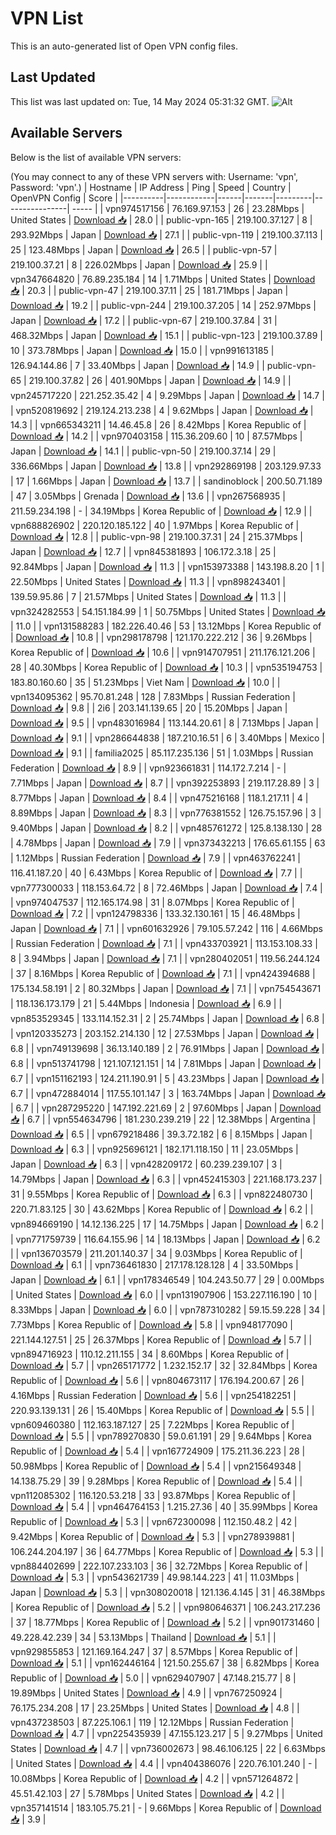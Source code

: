 # VPN List

This is an auto-generated list of Open VPN config files.

## Last Updated

This list was last updated on: Tue, 14 May 2024 05:31:32 GMT.
![Alt](https://repobeats.axiom.co/api/embed/186b98318ef1479477931607c1ad7d823f12451f.svg "Repobeats analytics image")

## Available Servers

Below is the list of available VPN servers:

(You may connect to any of these VPN servers with: Username: 'vpn', Password: 'vpn'.)
| Hostname | IP Address | Ping | Speed | Country | OpenVPN Config | Score |
|----------|------------|------|-------|---------|----------------| ----- |
| vpn974517156 | 76.169.97.153 | 26 | 23.28Mbps | United States | [Download 📥](./configs/server_0_US.ovpn) | 28.0 |
| public-vpn-165 | 219.100.37.127 | 8 | 293.92Mbps | Japan | [Download 📥](./configs/server_1_JP.ovpn) | 27.1 |
| public-vpn-119 | 219.100.37.113 | 25 | 123.48Mbps | Japan | [Download 📥](./configs/server_2_JP.ovpn) | 26.5 |
| public-vpn-57 | 219.100.37.21 | 8 | 226.02Mbps | Japan | [Download 📥](./configs/server_3_JP.ovpn) | 25.9 |
| vpn347664820 | 76.89.235.184 | 14 | 1.71Mbps | United States | [Download 📥](./configs/server_4_US.ovpn) | 20.3 |
| public-vpn-47 | 219.100.37.11 | 25 | 181.71Mbps | Japan | [Download 📥](./configs/server_5_JP.ovpn) | 19.2 |
| public-vpn-244 | 219.100.37.205 | 14 | 252.97Mbps | Japan | [Download 📥](./configs/server_6_JP.ovpn) | 17.2 |
| public-vpn-67 | 219.100.37.84 | 31 | 468.32Mbps | Japan | [Download 📥](./configs/server_7_JP.ovpn) | 15.1 |
| public-vpn-123 | 219.100.37.89 | 10 | 373.78Mbps | Japan | [Download 📥](./configs/server_8_JP.ovpn) | 15.0 |
| vpn991613185 | 126.94.144.86 | 7 | 33.40Mbps | Japan | [Download 📥](./configs/server_9_JP.ovpn) | 14.9 |
| public-vpn-65 | 219.100.37.82 | 26 | 401.90Mbps | Japan | [Download 📥](./configs/server_10_JP.ovpn) | 14.9 |
| vpn245717220 | 221.252.35.42 | 4 | 9.29Mbps | Japan | [Download 📥](./configs/server_11_JP.ovpn) | 14.7 |
| vpn520819692 | 219.124.213.238 | 4 | 9.62Mbps | Japan | [Download 📥](./configs/server_12_JP.ovpn) | 14.3 |
| vpn665343211 | 14.46.45.8 | 26 | 8.42Mbps | Korea Republic of | [Download 📥](./configs/server_13_KR.ovpn) | 14.2 |
| vpn970403158 | 115.36.209.60 | 10 | 87.57Mbps | Japan | [Download 📥](./configs/server_14_JP.ovpn) | 14.1 |
| public-vpn-50 | 219.100.37.14 | 29 | 336.66Mbps | Japan | [Download 📥](./configs/server_15_JP.ovpn) | 13.8 |
| vpn292869198 | 203.129.97.33 | 17 | 1.66Mbps | Japan | [Download 📥](./configs/server_16_JP.ovpn) | 13.7 |
| sandinoblock | 200.50.71.189 | 47 | 3.05Mbps | Grenada | [Download 📥](./configs/server_17_GD.ovpn) | 13.6 |
| vpn267568935 | 211.59.234.198 | - | 34.19Mbps | Korea Republic of | [Download 📥](./configs/server_18_KR.ovpn) | 12.9 |
| vpn688826902 | 220.120.185.122 | 40 | 1.97Mbps | Korea Republic of | [Download 📥](./configs/server_19_KR.ovpn) | 12.8 |
| public-vpn-98 | 219.100.37.31 | 24 | 215.37Mbps | Japan | [Download 📥](./configs/server_20_JP.ovpn) | 12.7 |
| vpn845381893 | 106.172.3.18 | 25 | 92.84Mbps | Japan | [Download 📥](./configs/server_21_JP.ovpn) | 11.3 |
| vpn153973388 | 143.198.8.20 | 1 | 22.50Mbps | United States | [Download 📥](./configs/server_22_US.ovpn) | 11.3 |
| vpn898243401 | 139.59.95.86 | 7 | 21.57Mbps | United States | [Download 📥](./configs/server_23_US.ovpn) | 11.3 |
| vpn324282553 | 54.151.184.99 | 1 | 50.75Mbps | United States | [Download 📥](./configs/server_24_US.ovpn) | 11.0 |
| vpn131588283 | 182.226.40.46 | 53 | 13.12Mbps | Korea Republic of | [Download 📥](./configs/server_25_KR.ovpn) | 10.8 |
| vpn298178798 | 121.170.222.212 | 36 | 9.26Mbps | Korea Republic of | [Download 📥](./configs/server_26_KR.ovpn) | 10.6 |
| vpn914707951 | 211.176.121.206 | 28 | 40.30Mbps | Korea Republic of | [Download 📥](./configs/server_27_KR.ovpn) | 10.3 |
| vpn535194753 | 183.80.160.60 | 35 | 51.23Mbps | Viet Nam | [Download 📥](./configs/server_28_VN.ovpn) | 10.0 |
| vpn134095362 | 95.70.81.248 | 128 | 7.83Mbps | Russian Federation | [Download 📥](./configs/server_29_RU.ovpn) | 9.8 |
| 2i6 | 203.141.139.65 | 20 | 15.20Mbps | Japan | [Download 📥](./configs/server_30_JP.ovpn) | 9.5 |
| vpn483016984 | 113.144.20.61 | 8 | 7.13Mbps | Japan | [Download 📥](./configs/server_31_JP.ovpn) | 9.1 |
| vpn286644838 | 187.210.16.51 | 6 | 3.40Mbps | Mexico | [Download 📥](./configs/server_32_MX.ovpn) | 9.1 |
| familia2025 | 85.117.235.136 | 51 | 1.03Mbps | Russian Federation | [Download 📥](./configs/server_33_RU.ovpn) | 8.9 |
| vpn923661831 | 114.172.7.214 | - | 7.71Mbps | Japan | [Download 📥](./configs/server_34_JP.ovpn) | 8.7 |
| vpn392253893 | 219.117.28.89 | 3 | 8.77Mbps | Japan | [Download 📥](./configs/server_35_JP.ovpn) | 8.4 |
| vpn475216168 | 118.1.217.11 | 4 | 8.89Mbps | Japan | [Download 📥](./configs/server_36_JP.ovpn) | 8.3 |
| vpn776381552 | 126.75.157.96 | 3 | 9.40Mbps | Japan | [Download 📥](./configs/server_37_JP.ovpn) | 8.2 |
| vpn485761272 | 125.8.138.130 | 28 | 4.78Mbps | Japan | [Download 📥](./configs/server_38_JP.ovpn) | 7.9 |
| vpn373432213 | 176.65.61.155 | 63 | 1.12Mbps | Russian Federation | [Download 📥](./configs/server_39_RU.ovpn) | 7.9 |
| vpn463762241 | 116.41.187.20 | 40 | 6.43Mbps | Korea Republic of | [Download 📥](./configs/server_40_KR.ovpn) | 7.7 |
| vpn777300033 | 118.153.64.72 | 8 | 72.46Mbps | Japan | [Download 📥](./configs/server_41_JP.ovpn) | 7.4 |
| vpn974047537 | 112.165.174.98 | 31 | 8.07Mbps | Korea Republic of | [Download 📥](./configs/server_42_KR.ovpn) | 7.2 |
| vpn124798336 | 133.32.130.161 | 15 | 46.48Mbps | Japan | [Download 📥](./configs/server_43_JP.ovpn) | 7.1 |
| vpn601632926 | 79.105.57.242 | 116 | 4.66Mbps | Russian Federation | [Download 📥](./configs/server_44_RU.ovpn) | 7.1 |
| vpn433703921 | 113.153.108.33 | 8 | 3.94Mbps | Japan | [Download 📥](./configs/server_45_JP.ovpn) | 7.1 |
| vpn280402051 | 119.56.244.124 | 37 | 8.16Mbps | Korea Republic of | [Download 📥](./configs/server_46_KR.ovpn) | 7.1 |
| vpn424394688 | 175.134.58.191 | 2 | 80.32Mbps | Japan | [Download 📥](./configs/server_47_JP.ovpn) | 7.1 |
| vpn754543671 | 118.136.173.179 | 21 | 5.44Mbps | Indonesia | [Download 📥](./configs/server_48_ID.ovpn) | 6.9 |
| vpn853529345 | 133.114.152.31 | 2 | 25.74Mbps | Japan | [Download 📥](./configs/server_49_JP.ovpn) | 6.8 |
| vpn120335273 | 203.152.214.130 | 12 | 27.53Mbps | Japan | [Download 📥](./configs/server_50_JP.ovpn) | 6.8 |
| vpn749139698 | 36.13.140.189 | 2 | 76.91Mbps | Japan | [Download 📥](./configs/server_51_JP.ovpn) | 6.8 |
| vpn513741798 | 121.107.121.151 | 14 | 7.81Mbps | Japan | [Download 📥](./configs/server_52_JP.ovpn) | 6.7 |
| vpn151162193 | 124.211.190.91 | 5 | 43.23Mbps | Japan | [Download 📥](./configs/server_53_JP.ovpn) | 6.7 |
| vpn472884014 | 117.55.101.147 | 3 | 163.74Mbps | Japan | [Download 📥](./configs/server_54_JP.ovpn) | 6.7 |
| vpn287295220 | 147.192.221.69 | 2 | 97.60Mbps | Japan | [Download 📥](./configs/server_55_JP.ovpn) | 6.7 |
| vpn554634796 | 181.230.239.219 | 22 | 12.38Mbps | Argentina | [Download 📥](./configs/server_56_AR.ovpn) | 6.5 |
| vpn679218486 | 39.3.72.182 | 6 | 8.15Mbps | Japan | [Download 📥](./configs/server_57_JP.ovpn) | 6.3 |
| vpn925696121 | 182.171.118.150 | 11 | 23.05Mbps | Japan | [Download 📥](./configs/server_58_JP.ovpn) | 6.3 |
| vpn428209172 | 60.239.239.107 | 3 | 14.79Mbps | Japan | [Download 📥](./configs/server_59_JP.ovpn) | 6.3 |
| vpn452415303 | 221.168.173.237 | 31 | 9.55Mbps | Korea Republic of | [Download 📥](./configs/server_60_KR.ovpn) | 6.3 |
| vpn822480730 | 220.71.83.125 | 30 | 43.62Mbps | Korea Republic of | [Download 📥](./configs/server_61_KR.ovpn) | 6.2 |
| vpn894669190 | 14.12.136.225 | 17 | 14.75Mbps | Japan | [Download 📥](./configs/server_62_JP.ovpn) | 6.2 |
| vpn771759739 | 116.64.155.96 | 14 | 18.13Mbps | Japan | [Download 📥](./configs/server_63_JP.ovpn) | 6.2 |
| vpn136703579 | 211.201.140.37 | 34 | 9.03Mbps | Korea Republic of | [Download 📥](./configs/server_64_KR.ovpn) | 6.1 |
| vpn736461830 | 217.178.128.128 | 4 | 33.50Mbps | Japan | [Download 📥](./configs/server_65_JP.ovpn) | 6.1 |
| vpn178346549 | 104.243.50.77 | 29 | 0.00Mbps | United States | [Download 📥](./configs/server_66_US.ovpn) | 6.0 |
| vpn131907906 | 153.227.116.190 | 10 | 8.33Mbps | Japan | [Download 📥](./configs/server_67_JP.ovpn) | 6.0 |
| vpn787310282 | 59.15.59.228 | 34 | 7.73Mbps | Korea Republic of | [Download 📥](./configs/server_68_KR.ovpn) | 5.8 |
| vpn948177090 | 221.144.127.51 | 25 | 26.37Mbps | Korea Republic of | [Download 📥](./configs/server_69_KR.ovpn) | 5.7 |
| vpn894716923 | 110.12.211.155 | 34 | 8.60Mbps | Korea Republic of | [Download 📥](./configs/server_70_KR.ovpn) | 5.7 |
| vpn265171772 | 1.232.152.17 | 32 | 32.84Mbps | Korea Republic of | [Download 📥](./configs/server_71_KR.ovpn) | 5.6 |
| vpn804673117 | 176.194.200.67 | 26 | 4.16Mbps | Russian Federation | [Download 📥](./configs/server_72_RU.ovpn) | 5.6 |
| vpn254182251 | 220.93.139.131 | 26 | 15.40Mbps | Korea Republic of | [Download 📥](./configs/server_73_KR.ovpn) | 5.5 |
| vpn609460380 | 112.163.187.127 | 25 | 7.22Mbps | Korea Republic of | [Download 📥](./configs/server_74_KR.ovpn) | 5.5 |
| vpn789270830 | 59.0.61.191 | 29 | 9.64Mbps | Korea Republic of | [Download 📥](./configs/server_75_KR.ovpn) | 5.4 |
| vpn167724909 | 175.211.36.223 | 28 | 50.98Mbps | Korea Republic of | [Download 📥](./configs/server_76_KR.ovpn) | 5.4 |
| vpn215649348 | 14.138.75.29 | 39 | 9.28Mbps | Korea Republic of | [Download 📥](./configs/server_77_KR.ovpn) | 5.4 |
| vpn112085302 | 116.120.53.218 | 33 | 93.87Mbps | Korea Republic of | [Download 📥](./configs/server_78_KR.ovpn) | 5.4 |
| vpn464764153 | 1.215.27.36 | 40 | 35.99Mbps | Korea Republic of | [Download 📥](./configs/server_79_KR.ovpn) | 5.3 |
| vpn672300098 | 112.150.48.2 | 42 | 9.42Mbps | Korea Republic of | [Download 📥](./configs/server_80_KR.ovpn) | 5.3 |
| vpn278939881 | 106.244.204.197 | 36 | 64.77Mbps | Korea Republic of | [Download 📥](./configs/server_81_KR.ovpn) | 5.3 |
| vpn884402699 | 222.107.233.103 | 36 | 32.72Mbps | Korea Republic of | [Download 📥](./configs/server_82_KR.ovpn) | 5.3 |
| vpn543621739 | 49.98.144.223 | 41 | 11.03Mbps | Japan | [Download 📥](./configs/server_83_JP.ovpn) | 5.3 |
| vpn308020018 | 121.136.4.145 | 31 | 46.38Mbps | Korea Republic of | [Download 📥](./configs/server_84_KR.ovpn) | 5.2 |
| vpn980646371 | 106.243.217.236 | 37 | 18.77Mbps | Korea Republic of | [Download 📥](./configs/server_85_KR.ovpn) | 5.2 |
| vpn901731460 | 49.228.42.239 | 34 | 53.13Mbps | Thailand | [Download 📥](./configs/server_86_TH.ovpn) | 5.1 |
| vpn929855853 | 121.169.164.247 | 37 | 8.57Mbps | Korea Republic of | [Download 📥](./configs/server_87_KR.ovpn) | 5.1 |
| vpn162446164 | 121.50.255.67 | 38 | 6.82Mbps | Korea Republic of | [Download 📥](./configs/server_88_KR.ovpn) | 5.0 |
| vpn629407907 | 47.148.215.77 | 8 | 19.89Mbps | United States | [Download 📥](./configs/server_89_US.ovpn) | 4.9 |
| vpn767250924 | 76.175.234.208 | 17 | 23.25Mbps | United States | [Download 📥](./configs/server_90_US.ovpn) | 4.8 |
| vpn437238503 | 87.225.106.1 | 119 | 12.12Mbps | Russian Federation | [Download 📥](./configs/server_91_RU.ovpn) | 4.7 |
| vpn225435939 | 47.155.123.217 | 5 | 9.27Mbps | United States | [Download 📥](./configs/server_92_US.ovpn) | 4.7 |
| vpn736002673 | 98.46.106.125 | 22 | 6.63Mbps | United States | [Download 📥](./configs/server_93_US.ovpn) | 4.4 |
| vpn404386076 | 220.76.101.240 | - | 10.08Mbps | Korea Republic of | [Download 📥](./configs/server_94_KR.ovpn) | 4.2 |
| vpn571264872 | 45.51.42.103 | 27 | 5.78Mbps | United States | [Download 📥](./configs/server_95_US.ovpn) | 4.2 |
| vpn357141514 | 183.105.75.21 | - | 9.66Mbps | Korea Republic of | [Download 📥](./configs/server_96_KR.ovpn) | 3.9 |
